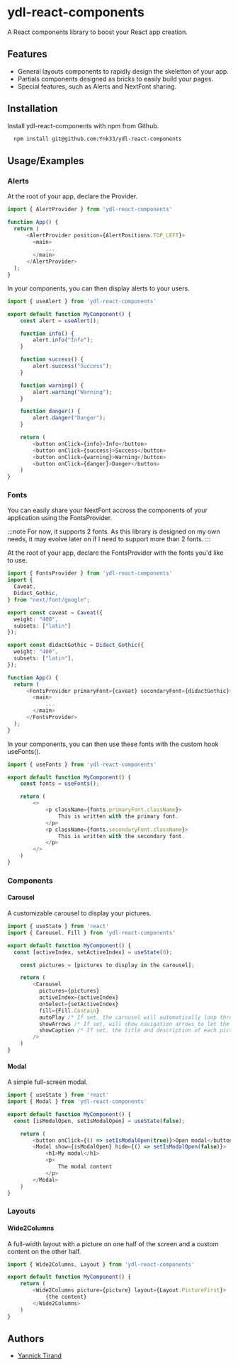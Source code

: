 
# ydl-react-components

A React components library to boost your React app creation.

## Features

- General layouts components to rapidly design the skeletton of your app.
- Partials components designed as bricks to easily build your pages.
- Special features, such as Alerts and NextFont sharing.

## Installation

Install ydl-react-components with npm from Github.

```bash
  npm install git@github.com:Ynk33/ydl-react-components
```

## Usage/Examples

### Alerts

At the root of your app, declare the Provider.

```typescript
import { AlertProvider } from 'ydl-react-components'

function App() {
  return (
      <AlertProvider position={AlertPositions.TOP_LEFT}>
        <main>
            ...
        </main>
      </AlertProvider>
  );
}
```

In your components, you can then display alerts to your users.

```typescript
import { useAlert } from 'ydl-react-components'

export default function MyComponent() {
    const alert = useAlert();

    function info() {
        alert.info("Info");
    }

    function success() {
        alert.success("Success");
    }

    function warning() {
        alert.warning("Warning");
    }

    function danger() {
        alert.danger("Danger");
    }

    return (
        <button onClick={info}>Info</button>
        <button onClick={success}>Success</button>
        <button onClick={warning}>Warning</button>
        <button onClick={danger}>Danger</button>
    )
}
```

### Fonts

You can easily share your NextFont accross the components of your application using the FontsProvider.

:::note
For now, it supports 2 fonts. As this library is designed on my own needs, it may evolve later on if I need to support more than 2 fonts.
:::

At the root of your app, declare the FontsProvider with the fonts you'd like to use.

```typescript
import { FontsProvider } from 'ydl-react-components'
import {
  Caveat,
  Didact_Gothic,
} from "next/font/google";

export const caveat = Caveat({
  weight: "400",
  subsets: ["latin"]
});

export const didactGothic = Didact_Gothic({
  weight: "400",
  subsets: ["latin"],
});

function App() {
  return (
      <FontsProvider primaryFont={caveat} secondaryFont={didactGothic}>
        <main>
            ...
        </main>
      </FontsProvider>
  );
}
```

In your components, you can then use these fonts with the custom hook useFonts().

```typescript
import { useFonts } from 'ydl-react-components'

export default function MyComponent() {
    const fonts = useFonts();

    return (
        <>
            <p className={fonts.primaryFont.className}>
                This is written with the primary font.
            </p>
            <p className={fonts.secondaryFont.className}>
                This is written with the secondary font.
            </p>
        </>
    )
}
```

### Components

#### Carousel

A customizable carousel to display your pictures.

```typescript
import { useState } from 'react'
import { Carousel, Fill } from 'ydl-react-components'

export default function MyComponent() {
  const [activeIndex, setActiveIndex] = useState(0);

    const pictures = [pictures to display in the carousel];

    return (
        <Carousel
          pictures={pictures}
          activeIndex={activeIndex}
          onSelect={setActiveIndex}
          fill={Fill.Contain}
          autoPlay /* If set, the carousel will automatically loop through the pictures  */
          showArrows /* If set, will show navigation arrows to let the user navigate */
          showCaption /* If set, the title and description of each picture will be displayed */
        />
    )
}
```

#### Modal

A simple full-screen modal.

```typescript
import { useState } from 'react'
import { Modal } from 'ydl-react-components'

export default function MyComponent() {
  const [isModalOpen, setIsModalOpen] = useState(false);

    return (
        <button onClick={() => setIsModalOpen(true)}>Open modal</button>
        <Modal show={isModalOpen} hide={() => setIsModalOpen(false)}>
            <h1>My modal</h1>
            <p>
                The modal content
            </p>
        </Modal>
    )
}
```

### Layouts

#### Wide2Columns

A full-width layout with a picture on one half of the screen and a custom content on the other half.

```typescript
import { Wide2Columns, Layout } from 'ydl-react-components'

export default function MyComponent() {
    return (
        <Wide2Columns picture={picture} layout={Layout.PictureFirst}>
            {the content}
        </Wide2Columns>
    )
}
```

## Authors

- [Yannick Tirand](https://www.github.com/Ynk33)
